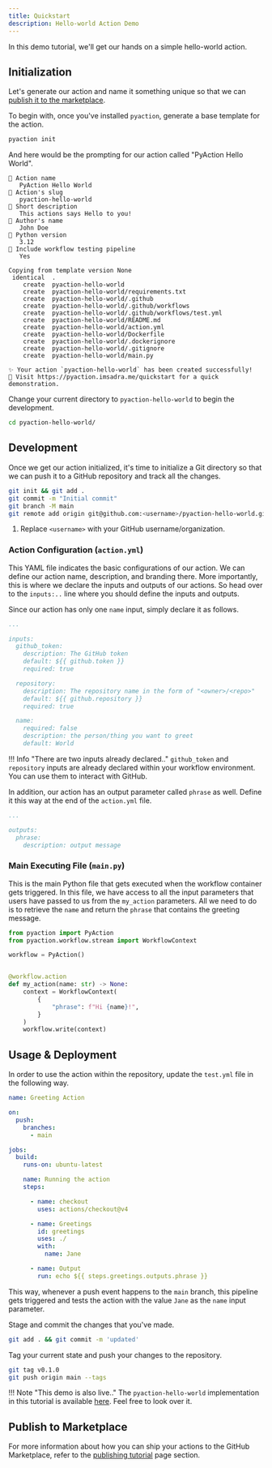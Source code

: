 ```yaml
---
title: Quickstart
description: Hello-world Action Demo
---
```


In this demo tutorial, we'll get our hands on a simple hello-world action.

## Initialization
Let's generate our action and name it something unique so that we can [publish it to the marketplace](tutorial.md#publishing-in-the-marketplace).

To begin with, once you've installed `pyaction`, generate a base template for the action.

```bash
pyaction init
```

And here would be the prompting for our action called "PyAction Hello World".

``` { .plaintext .no-copy }
🎤 Action name
   PyAction Hello World
🎤 Action's slug
   pyaction-hello-world
🎤 Short description
   This actions says Hello to you!
🎤 Author's name
   John Doe
🎤 Python version
   3.12
🎤 Include workflow testing pipeline
   Yes

Copying from template version None
 identical  .
    create  pyaction-hello-world
    create  pyaction-hello-world/requirements.txt
    create  pyaction-hello-world/.github
    create  pyaction-hello-world/.github/workflows
    create  pyaction-hello-world/.github/workflows/test.yml
    create  pyaction-hello-world/README.md
    create  pyaction-hello-world/action.yml
    create  pyaction-hello-world/Dockerfile
    create  pyaction-hello-world/.dockerignore
    create  pyaction-hello-world/.gitignore
    create  pyaction-hello-world/main.py

✨ Your action `pyaction-hello-world` has been created successfully!
🔗 Visit https://pyaction.imsadra.me/quickstart for a quick demonstration.
```

Change your current directory to `pyaction-hello-world` to begin the development.

```bash
cd pyaction-hello-world/
```

## Development
Once we get our action initialized, it's time to initialize a Git directory so that we can push it to a GitHub repository and track all the changes.

```bash
git init && git add .
git commit -m "Initial commit"
git branch -M main
git remote add origin git@github.com:<username>/pyaction-hello-world.git #(1)
```

1.  Replace `<username>` with your GitHub username/organization.

### Action Configuration (`action.yml`)
This YAML file indicates the basic configurations of our action. We can define our action name, description, and branding there. More importantly, this is where we declare the inputs and outputs of our actions. So head over to the `inputs:..` line where you should define the inputs and outputs.

Since our action has only one `name` input, simply declare it as follows.

```yaml title="pyaction-hello-world/action.yml" hl_lines="14-17"
...

inputs:
  github_token:
    description: The GitHub token
    default: ${{ github.token }}
    required: true

  repository:
    description: The repository name in the form of "<owner>/<repo>"
    default: ${{ github.repository }}
    required: true

  name:
    required: false
    description: the person/thing you want to greet
    default: World
```

!!! Info "There are two inputs already declared.."
    `github_token` and `repository` inputs are already declared within your workflow environment. You can use them to interact with GitHub.

In addition, our action has an output parameter called `phrase` as well. Define it this way at the end of the `action.yml` file.

```yaml
...

outputs:
  phrase:
    description: output message
```

### Main Executing File (`main.py`)
This is the main Python file that gets executed when the workflow container gets triggered. In this file, we have access to all the input parameters that users have passed to us from the `my_action` parameters. All we need to do is to retrieve the `name` and return the `phrase` that contains the greeting message.

```python title="pyaction-hello-world/main.py" linenums="1"
from pyaction import PyAction
from pyaction.workflow.stream import WorkflowContext

workflow = PyAction()


@workflow.action
def my_action(name: str) -> None:
    context = WorkflowContext(
        {
            "phrase": f"Hi {name}!",
        }
    )
    workflow.write(context)
```

## Usage & Deployment
In order to use the action within the repository, update the `test.yml` file in the following way.

```yaml title="pyaction-hello-world/.github/workflows/test.yml" linenums="1"
name: Greeting Action

on:
  push:
    branches:
      - main

jobs:
  build:
    runs-on: ubuntu-latest

    name: Running the action
    steps:

      - name: checkout
        uses: actions/checkout@v4

      - name: Greetings
        id: greetings
        uses: ./
        with:
          name: Jane

      - name: Output
        run: echo ${{ steps.greetings.outputs.phrase }}
```

This way, whenever a push event happens to the `main` branch, this pipeline gets triggered and tests the action with the value `Jane` as the `name` input parameter.

Stage and commit the changes that you've made.

```bash
git add . && git commit -m 'updated'
```

Tag your current state and push your changes to the repository.

```bash
git tag v0.1.0
git push origin main --tags
```

!!! Note "This demo is also live.."
    The `pyaction-hello-world` implementation in this tutorial is available [here](https://github.com/lnxpy/pyaction-hello-world). Feel free to look over it.

## Publish to Marketplace
For more information about how you can ship your actions to the GitHub Marketplace, refer to the [publishing tutorial](tutorial.md#publishing-in-the-marketplace) page section.
